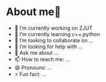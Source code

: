#  About me👋



- 🔭 I’m currently working on ZJUT
- 🌱 I’m currently learning c++;python
- 👯 I’m looking to collaborate on ...
- 🤔 I’m looking for help with ...
- 💬 Ask me about ...
- 📫 How to reach me: ...
- 😄 Pronouns: ...
- ⚡ Fun fact: ...

